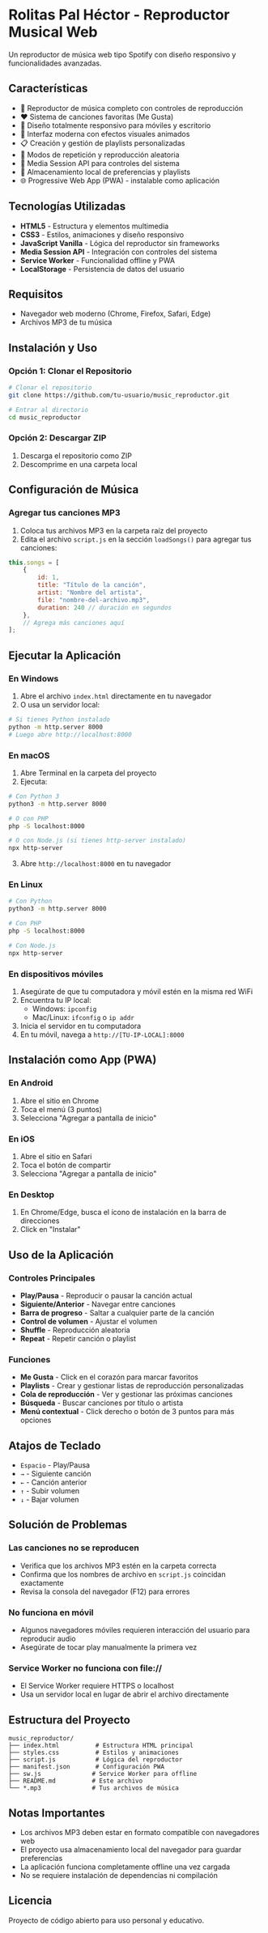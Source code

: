 # Rolitas Pal Héctor - Reproductor Musical Web

Un reproductor de música web tipo Spotify con diseño responsivo y funcionalidades avanzadas.

## Características

- 🎵 Reproductor de música completo con controles de reproducción
- ❤️ Sistema de canciones favoritas (Me Gusta)
- 📱 Diseño totalmente responsivo para móviles y escritorio
- 🎨 Interfaz moderna con efectos visuales animados
- 📋 Creación y gestión de playlists personalizadas
- 🔄 Modos de repetición y reproducción aleatoria
- 🎯 Media Session API para controles del sistema
- 💾 Almacenamiento local de preferencias y playlists
- 🌐 Progressive Web App (PWA) - instalable como aplicación

## Tecnologías Utilizadas

- **HTML5** - Estructura y elementos multimedia
- **CSS3** - Estilos, animaciones y diseño responsivo
- **JavaScript Vanilla** - Lógica del reproductor sin frameworks
- **Media Session API** - Integración con controles del sistema
- **Service Worker** - Funcionalidad offline y PWA
- **LocalStorage** - Persistencia de datos del usuario

## Requisitos

- Navegador web moderno (Chrome, Firefox, Safari, Edge)
- Archivos MP3 de tu música

## Instalación y Uso

### Opción 1: Clonar el Repositorio

```bash
# Clonar el repositorio
git clone https://github.com/tu-usuario/music_reproductor.git

# Entrar al directorio
cd music_reproductor
```

### Opción 2: Descargar ZIP

1. Descarga el repositorio como ZIP
2. Descomprime en una carpeta local

## Configuración de Música

### Agregar tus canciones MP3

1. Coloca tus archivos MP3 en la carpeta raíz del proyecto
2. Edita el archivo `script.js` en la sección `loadSongs()` para agregar tus canciones:

```javascript
this.songs = [
    {
        id: 1,
        title: "Título de la canción",
        artist: "Nombre del artista", 
        file: "nombre-del-archivo.mp3",
        duration: 240 // duración en segundos
    },
    // Agrega más canciones aquí
];
```

## Ejecutar la Aplicación

### En Windows

1. Abre el archivo `index.html` directamente en tu navegador
2. O usa un servidor local:
```bash
# Si tienes Python instalado
python -m http.server 8000
# Luego abre http://localhost:8000
```

### En macOS

1. Abre Terminal en la carpeta del proyecto
2. Ejecuta:
```bash
# Con Python 3
python3 -m http.server 8000

# O con PHP
php -S localhost:8000

# O con Node.js (si tienes http-server instalado)
npx http-server
```
3. Abre `http://localhost:8000` en tu navegador

### En Linux

```bash
# Con Python
python3 -m http.server 8000

# Con PHP
php -S localhost:8000

# Con Node.js
npx http-server
```

### En dispositivos móviles

1. Asegúrate de que tu computadora y móvil estén en la misma red WiFi
2. Encuentra tu IP local:
   - Windows: `ipconfig` 
   - Mac/Linux: `ifconfig` o `ip addr`
3. Inicia el servidor en tu computadora
4. En tu móvil, navega a `http://[TU-IP-LOCAL]:8000`

## Instalación como App (PWA)

### En Android
1. Abre el sitio en Chrome
2. Toca el menú (3 puntos)
3. Selecciona "Agregar a pantalla de inicio"

### En iOS
1. Abre el sitio en Safari
2. Toca el botón de compartir
3. Selecciona "Agregar a pantalla de inicio"

### En Desktop
1. En Chrome/Edge, busca el ícono de instalación en la barra de direcciones
2. Click en "Instalar"

## Uso de la Aplicación

### Controles Principales
- **Play/Pausa** - Reproducir o pausar la canción actual
- **Siguiente/Anterior** - Navegar entre canciones
- **Barra de progreso** - Saltar a cualquier parte de la canción
- **Control de volumen** - Ajustar el volumen
- **Shuffle** - Reproducción aleatoria
- **Repeat** - Repetir canción o playlist

### Funciones
- **Me Gusta** - Click en el corazón para marcar favoritos
- **Playlists** - Crear y gestionar listas de reproducción personalizadas
- **Cola de reproducción** - Ver y gestionar las próximas canciones
- **Búsqueda** - Buscar canciones por título o artista
- **Menú contextual** - Click derecho o botón de 3 puntos para más opciones

## Atajos de Teclado

- `Espacio` - Play/Pausa
- `→` - Siguiente canción
- `←` - Canción anterior
- `↑` - Subir volumen
- `↓` - Bajar volumen

## Solución de Problemas

### Las canciones no se reproducen
- Verifica que los archivos MP3 estén en la carpeta correcta
- Confirma que los nombres de archivo en `script.js` coincidan exactamente
- Revisa la consola del navegador (F12) para errores

### No funciona en móvil
- Algunos navegadores móviles requieren interacción del usuario para reproducir audio
- Asegúrate de tocar play manualmente la primera vez

### Service Worker no funciona con file://
- El Service Worker requiere HTTPS o localhost
- Usa un servidor local en lugar de abrir el archivo directamente

## Estructura del Proyecto

```
music_reproductor/
├── index.html          # Estructura HTML principal
├── styles.css          # Estilos y animaciones
├── script.js           # Lógica del reproductor
├── manifest.json       # Configuración PWA
├── sw.js              # Service Worker para offline
├── README.md          # Este archivo
└── *.mp3              # Tus archivos de música
```

## Notas Importantes

- Los archivos MP3 deben estar en formato compatible con navegadores web
- El proyecto usa almacenamiento local del navegador para guardar preferencias
- La aplicación funciona completamente offline una vez cargada
- No se requiere instalación de dependencias ni compilación

## Licencia

Proyecto de código abierto para uso personal y educativo.